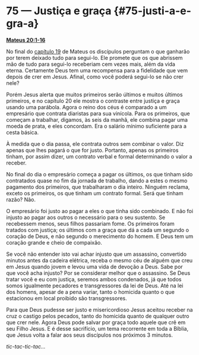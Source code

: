 # 75 — Justiça e graça {#75-justi-a-e-gra-a}

[**Mateus 20:1-16**](http://bibliaonline.com.br/acf/mt/20/1-16)

No final do [capítulo 19](http://bibliaonline.com.br/acf/mt/19) de Mateus os discípulos perguntam o que ganharão por terem deixado tudo para segui-lo. Ele promete que os que abrissem mão de tudo para segui-lo receberiam cem vezes mais, além da vida eterna. Certamente Deus tem uma recompensa para a fidelidade que vem depois de crer em Jesus. Afinal, como você poderá segui-lo se não crer nele?

Porém Jesus alerta que muitos primeiros serão últimos e muitos últimos primeiros, e no capítulo 20 ele mostra o contraste entre justiça e graça usando uma parábola. Agora o reino dos céus é comparado a um empresário que contrata diaristas para sua vinícola. Para os primeiros, que começam a trabalhar, digamos, às seis da manhã, ele combina pagar uma moeda de prata, e eles concordam. Era o salário mínimo suficiente para a cesta básica.

À medida que o dia passa, ele contrata outros sem combinar o valor. Diz apenas que lhes pagará o que for justo. Portanto, apenas os primeiros tinham, por assim dizer, um contrato verbal e formal determinando o valor a receber.

No final do dia o empresário começa a pagar os últimos, os que tinham sido contratados quase no fim da jornada de trabalho, dando a estes o mesmo pagamento dos primeiros, que trabalharam o dia inteiro. Ninguém reclama, exceto os primeiros, os que tinham um contrato formal. Será que tinham razão? Não.

O empresário foi justo ao pagar a eles o que tinha sido combinado. E não foi injusto ao pagar aos outros o necessário para o seu sustento. Se recebessem menos, seus filhos passariam fome. Os primeiros foram tratados com justiça; os últimos com a graça que dá a cada um segundo o coração de Deus, e não segundo o merecimento do homem. E Deus tem um coração grande e cheio de compaixão.

Se você não entender isto vai achar injusto que um assassino, convertido minutos antes da cadeira elétrica, receba o mesmo céu de alguém que creu em Jesus quando jovem e levou uma vida de devoção a Deus. Sabe por que você acha injusto? Por se considerar melhor que o assassino. Se Deus tratar você e eu com justiça, seremos ambos condenados, já que todos somos igualmente pecadores e transgressores da lei de Deus. Até na lei dos homens, apesar de a pena variar, tanto o homicida quanto o que estacionou em local proibido são transgressores.

Para que Deus pudesse ser justo e misericordioso Jesus aceitou receber na cruz o castigo pelos pecados, tanto do homicida quanto de qualquer outro que crer nele. Agora Deus pode salvar por graça todo aquele que crê em seu Filho Jesus. E é desse sacrifício, um tema recorrente em toda a Bíblia, que Jesus volta a falar aos seus discípulos nos próximos 3 minutos.

_tic-tac-tic-tac..._